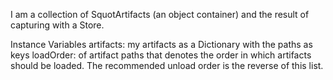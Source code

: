 I am a collection of SquotArtifacts (an object container) and the result of capturing with a Store.

Instance Variables
	artifacts:		my artifacts as a Dictionary with the paths as keys
	loadOrder:		<SequenceableCollection> of artifact paths that denotes the order in which artifacts should be loaded. The recommended unload order is the reverse of this list.